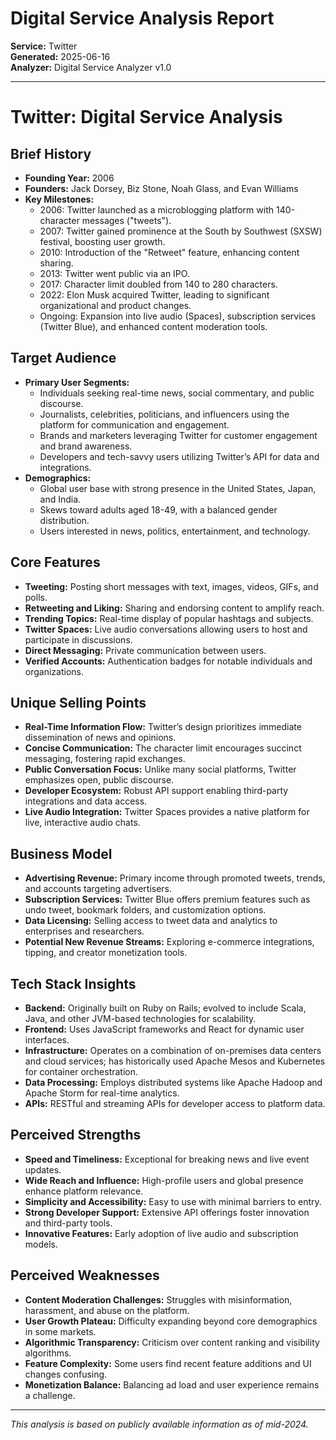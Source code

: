 # Digital Service Analysis Report

**Service:** Twitter  
**Generated:** 2025-06-16  
**Analyzer:** Digital Service Analyzer v1.0

---

# Twitter: Digital Service Analysis

## Brief History
- **Founding Year:** 2006  
- **Founders:** Jack Dorsey, Biz Stone, Noah Glass, and Evan Williams  
- **Key Milestones:**  
  - 2006: Twitter launched as a microblogging platform with 140-character messages ("tweets").  
  - 2007: Twitter gained prominence at the South by Southwest (SXSW) festival, boosting user growth.  
  - 2010: Introduction of the "Retweet" feature, enhancing content sharing.  
  - 2013: Twitter went public via an IPO.  
  - 2017: Character limit doubled from 140 to 280 characters.  
  - 2022: Elon Musk acquired Twitter, leading to significant organizational and product changes.  
  - Ongoing: Expansion into live audio (Spaces), subscription services (Twitter Blue), and enhanced content moderation tools.

## Target Audience
- **Primary User Segments:**  
  - Individuals seeking real-time news, social commentary, and public discourse.  
  - Journalists, celebrities, politicians, and influencers using the platform for communication and engagement.  
  - Brands and marketers leveraging Twitter for customer engagement and brand awareness.  
  - Developers and tech-savvy users utilizing Twitter’s API for data and integrations.  
- **Demographics:**  
  - Global user base with strong presence in the United States, Japan, and India.  
  - Skews toward adults aged 18-49, with a balanced gender distribution.  
  - Users interested in news, politics, entertainment, and technology.

## Core Features
- **Tweeting:** Posting short messages with text, images, videos, GIFs, and polls.  
- **Retweeting and Liking:** Sharing and endorsing content to amplify reach.  
- **Trending Topics:** Real-time display of popular hashtags and subjects.  
- **Twitter Spaces:** Live audio conversations allowing users to host and participate in discussions.  
- **Direct Messaging:** Private communication between users.  
- **Verified Accounts:** Authentication badges for notable individuals and organizations.

## Unique Selling Points
- **Real-Time Information Flow:** Twitter’s design prioritizes immediate dissemination of news and opinions.  
- **Concise Communication:** The character limit encourages succinct messaging, fostering rapid exchanges.  
- **Public Conversation Focus:** Unlike many social platforms, Twitter emphasizes open, public discourse.  
- **Developer Ecosystem:** Robust API support enabling third-party integrations and data access.  
- **Live Audio Integration:** Twitter Spaces provides a native platform for live, interactive audio chats.

## Business Model
- **Advertising Revenue:** Primary income through promoted tweets, trends, and accounts targeting advertisers.  
- **Subscription Services:** Twitter Blue offers premium features such as undo tweet, bookmark folders, and customization options.  
- **Data Licensing:** Selling access to tweet data and analytics to enterprises and researchers.  
- **Potential New Revenue Streams:** Exploring e-commerce integrations, tipping, and creator monetization tools.

## Tech Stack Insights
- **Backend:** Originally built on Ruby on Rails; evolved to include Scala, Java, and other JVM-based technologies for scalability.  
- **Frontend:** Uses JavaScript frameworks and React for dynamic user interfaces.  
- **Infrastructure:** Operates on a combination of on-premises data centers and cloud services; has historically used Apache Mesos and Kubernetes for container orchestration.  
- **Data Processing:** Employs distributed systems like Apache Hadoop and Apache Storm for real-time analytics.  
- **APIs:** RESTful and streaming APIs for developer access to platform data.

## Perceived Strengths
- **Speed and Timeliness:** Exceptional for breaking news and live event updates.  
- **Wide Reach and Influence:** High-profile users and global presence enhance platform relevance.  
- **Simplicity and Accessibility:** Easy to use with minimal barriers to entry.  
- **Strong Developer Support:** Extensive API offerings foster innovation and third-party tools.  
- **Innovative Features:** Early adoption of live audio and subscription models.

## Perceived Weaknesses
- **Content Moderation Challenges:** Struggles with misinformation, harassment, and abuse on the platform.  
- **User Growth Plateau:** Difficulty expanding beyond core demographics in some markets.  
- **Algorithmic Transparency:** Criticism over content ranking and visibility algorithms.  
- **Feature Complexity:** Some users find recent feature additions and UI changes confusing.  
- **Monetization Balance:** Balancing ad load and user experience remains a challenge.

---

*This analysis is based on publicly available information as of mid-2024.*